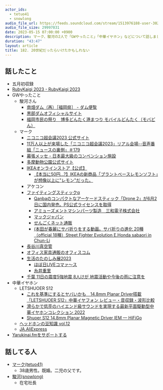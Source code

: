 ```yaml
---
actor_ids:
  - tetuo41
  - snowlong
audio_file_url: https://feeds.soundcloud.com/stream/1513976188-user-302747142-yarukinai-182-2023_05_15.mp3
audio_file_size: 29997031
date: 2023-05-15 07:00:00 +0900
description: マーク、駿河の2人で「GWやったこと」「中華イヤホン」などについて話しました。
duration: "43:47"
layout: article
title: 182. 20世紀だったらいけたかもしれない
---
```


## 話したこと
- 五月初収録
- [RubyKaigi 2023 - RubyKaigi 2023](https://rubykaigi.org/2023/)
- GWやったこと
  - 駿河さん
    - [南畑ダム（再）［福岡県］ - ダム便覧](http://damnet.or.jp/cgi-bin/binranA/All.cgi?db4=2451)
    - [黒部ダムオフィシャルサイト](https://www.kurobe-dam.com/)
    - [福岡市民の祭り　博多どんたく港まつり モバイルどんたく（モバどん）](https://www.dontaku.fukunet.or.jp/)
  - マーク
    - [ニコニコ超会議2023 公式サイト](https://chokaigi.jp/)
    - [11万人以上が来場した「ニコニコ超会議2023」リアル会場--音声番組「ニュースの裏側」＃179](https://japan.cnet.com/article/35203566/)
    - [幕張メッセ - 日本最大級のコンベンション施設](https://www.m-messe.co.jp/)
    - [多摩動物公園公式サイト](https://www.tokyo-zoo.net/zoo/tama/)
    - [IKEAオンラインストア【公式】](https://www.ikea.com/jp/ja/)
      - [【本当に50円...?】IKEAの新商品「プラントベースレモンソフト」が想像以上に"レモン"だった。](https://creators.yahoo.co.jp/kyon/0100125112)
    - アケコン
    - [ファイティングスティックα](https://hori.jp/products/p5/fs_alpha/)
      - [Qanbaのコンパクトなアーケードスティック「Drone 2」が6月2日に国内発売。PS公式ライセンスを取得](https://www.4gamer.net/games/399/G039961/20230510059/)
      - [アミューズメントマシンパーツ製造　三和電子株式会社](https://www.sanwa-d.co.jp/)
      - [マックジャパン](http://www.mak-jp.com/shop.html)
      - [せんごくネット通販](https://www.sengoku.co.jp/)
      - [(本田が春麗にサバ折りをする動画。サバ折りの進化 20種（official 18種）Street Fighter Evolution E.Honda sabaori in Chun-Li](https://www.youtube.com/watch?v=ItkPfmHTeHU)
    - [長谷川真空管](https://www.tokyoradiodepart.co.jp/sp/tenpo/view/34)
    - [オフィス家具通販のオフィスコム](https://www.office-com.jp/showroom/shinjuku.php)
    - [生活のたのしみ展2023](https://www.1101.com/seikatsunotanoshimi/2023_spring/)
      - [ほぼ日LIVEコマァ〜ス](https://www.1101.com/store/live_commerce/index.html?page=0vs4r)
      - [糸井重里](https://ja.wikipedia.org/wiki/%E7%B3%B8%E4%BA%95%E9%87%8D%E9%87%8C)
    - [千葉 11日の震度5強地震 8人けが 地震活動や今後の雨に注意を](https://www3.nhk.or.jp/news/html/20230512/k10014064711000.html)
- 中華イヤホン
  - LETSHUOER S12
    - [これを基準にするとヤバいかも　14.8mm Planar Driver搭載「LETSHUOER S12」中華イヤフォン レビュー・音収録・波形比較](https://www.youtube.com/watch?v=C3xYob97g8U)
    - [滑らかで低歪のハイエンド級サウンドを実現する最新平面駆動型中華イヤホンコレクション 2022](https://www.ear-phone-review.com/entry/special/Planar_Magnetic_2022)
    - [Shuoer S12 14.8mm Planar Magnetic Driver IEM — HiFiGo](https://hifigo.com/products/shuoer-s12-14-8mm-planar-magnetic-driver-iem?variant=42255305736431)
  - [ヘッドホンの豆知識 vol.12](https://www.jvc.com/jp/headphone/column/zatsugaku/vol_12/)
  - [JA.AliExpress](https://ja.aliexpress.com/)
- [Yarukinai.fmをサポートする](https://note.com/tetuo41/circle)

## 話してる人
- [マーク(tetuo41)](https://twitter.com/tetuo41)
  - 38歳男性。既婚。二児の父です。
- [駿河(snowlong)](https://twitter.com/_snowlong)
  - 在宅社長
